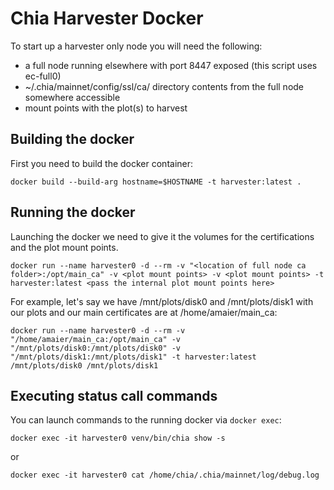 # Chia Harvester Docker

To start up a harvester only node you will need the following:
- a full node running elsewhere with port 8447 exposed (this script uses ec-full0)
- ~/.chia/mainnet/config/ssl/ca/ directory contents from the full node somewhere accessible
- mount points with the plot(s) to harvest


## Building the docker
First you need to build the docker container:
```
docker build --build-arg hostname=$HOSTNAME -t harvester:latest .
```

## Running the docker
Launching the docker we need to give it the volumes for the certifications and
the plot mount points.
```
docker run --name harvester0 -d --rm -v "<location of full node ca folder>:/opt/main_ca" -v <plot mount points> -v <plot mount points> -t harvester:latest <pass the internal plot mount points here>
```
For example, let's say we have /mnt/plots/disk0 and /mnt/plots/disk1 with
our plots and our main certificates are at /home/amaier/main_ca:
```
docker run --name harvester0 -d --rm -v "/home/amaier/main_ca:/opt/main_ca" -v "/mnt/plots/disk0:/mnt/plots/disk0" -v "/mnt/plots/disk1:/mnt/plots/disk1" -t harvester:latest /mnt/plots/disk0 /mnt/plots/disk1
```

## Executing status call commands
You can launch commands to the running docker via `docker exec`:

```
docker exec -it harvester0 venv/bin/chia show -s
```
or
```
docker exec -it harvester0 cat /home/chia/.chia/mainnet/log/debug.log
```

